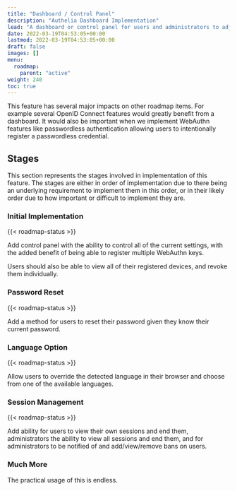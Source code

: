 ```yaml
---
title: "Dashboard / Control Panel"
description: "Authelia Dashboard Implementation"
lead: "A dashboard or control panel for users and administrators to adjust their settings or Authelia's settings is easily one of the most impactful features we can implment."
date: 2022-03-19T04:53:05+00:00
lastmod: 2022-03-19T04:53:05+00:00
draft: false
images: []
menu:
  roadmap:
    parent: "active"
weight: 240
toc: true
---
```


This feature has several major impacts on other roadmap items. For example several OpenID Connect features would greatly
benefit from a dashboard. It would also be important when we implement WebAuthn features like passwordless
authentication allowing users to intentionally register a passwordless credential.

## Stages

This section represents the stages involved in implementation of this feature. The stages are either in order of
implementation due to there being an underlying requirement to implement them in this order, or in their likely order
due to how important or difficult to implement they are.

### Initial Implementation

{{< roadmap-status >}}

Add control panel with the ability to control all of the current settings, with the added benefit of being able to
register multiple WebAuthn keys.

Users should also be able to view all of their registered devices, and revoke them individually.

### Password Reset

{{< roadmap-status >}}

Add a method for users to reset their password given they know their current password.

### Language Option

{{< roadmap-status >}}

Allow users to override the detected language in their browser and choose from one of the available languages.

### Session Management

{{< roadmap-status >}}

Add ability for users to view their own sessions and end them, administrators the ability to view all sessions and end
them, and for administrators to be notified of and add/view/remove bans on users.

### Much More

The practical usage of this is endless.
